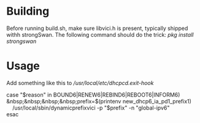 # Building
Before running build.sh, make sure libvici.h is present, typically shipped withh strongSwan.
The following command should do the trick: *pkg install strongswan*


# Usage
Add something like this to */usr/local/etc/dhcpcd.exit-hook*

case "$reason" in  
BOUND6|RENEW6|REBIND6|REBOOT6|INFORM6)  
&nbsp;&nbsp;&nbsp;&nbsp;prefix=$(printenv new_dhcp6_ia_pd1_prefix1)<br />
&nbsp;&nbsp;&nbsp;&nbsp;/usr/local/sbin/dynamicprefixvici -p "$prefix" -n "global-ipv6"  
esac
